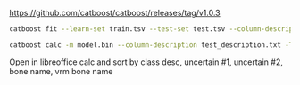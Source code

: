 https://github.com/catboost/catboost/releases/tag/v1.0.3

```bash
catboost fit --learn-set train.tsv --test-set test.tsv --column-description train_description.txt --custom-loss="AUC,Precision,Recall" --logging-level Verbose --loss-function Logloss --text-processing processing.json --has-header

catboost calc -m model.bin --column-description test_description.txt -T 4 --output-columns "TotalUncertainty,#5:VRM Bone,#3:Bone,Class" --input-path test.tsv  --output-path output.tsv --has-header
```
Open in libreoffice calc and sort by class desc, uncertain #1, uncertain #2, bone name, vrm bone name

